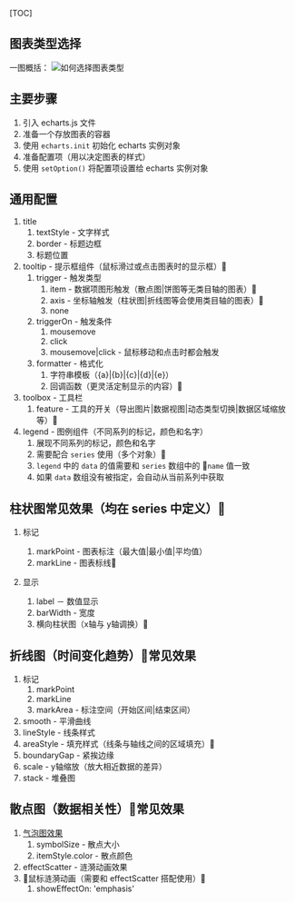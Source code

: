 [TOC]

## 图表类型选择
一图概括：
![如何选择图表类型](https://i.loli.net/2021/10/29/2kyARFsawLf5NeQ.jpg)


## 主要步骤
1. 引入 echarts.js 文件
2. 准备一个存放图表的容器
3. 使用 `echarts.init` 初始化 echarts 实例对象
4. 准备配置项（用以决定图表的样式）
5. 使用 `setOption()` 将配置项设置给 echarts 实例对象


## 通用配置
1. title
   1. textStyle - 文字样式
   2. border - 标题边框
   3. 标题位置
2. tooltip - 提示框组件（鼠标滑过或点击图表时的显示框）
   1. trigger - 触发类型
      1. item - 数据项图形触发（散点图|饼图等无类目轴的图表）
      2. axis - 坐标轴触发（柱状图|折线图等会使用类目轴的图表）
      3. none
   2. triggerOn - 触发条件
      1. mousemove
      2. click
      3. mousemove|click - 鼠标移动和点击时都会触发
   3. formatter - 格式化
      1. 字符串模板（{a}|{b}|{c}|{d}|{e}）
      2. 回调函数（更灵活定制显示的内容）
3. toolbox - 工具栏
   1. feature - 工具的开关（导出图片|数据视图|动态类型切换|数据区域缩放等）
4. legend - 图例组件（不同系列的标记，颜色和名字）
   1. 展现不同系列的标记，颜色和名字
   2. 需要配合 `series` 使用（多个对象）
   3. `legend` 中的 `data` 的值需要和 `series` 数组中的 `name` 值一致
   4. 如果 `data` 数组没有被指定，会自动从当前系列中获取


## 柱状图常见效果（均在 series 中定义）
1. 标记
   1. markPoint - 图表标注（最大值|最小值|平均值）
   2. markLine - 图表标线

2. 显示
   1. label － 数值显示
   2. barWidth - 宽度
   3. 横向柱状图（x轴与 y轴调换）


## 折线图（时间变化趋势）常见效果
1. 标记
   1. markPoint
   2. markLine
   3. markArea - 标注空间（开始区间|结束区间）
2. smooth - 平滑曲线
3. lineStyle - 线条样式
4. areaStyle - 填充样式（线条与轴线之间的区域填充）
5. boundaryGap - 紧挨边缘
6. scale - y轴缩放（放大相近数据的差异）
7. stack - 堆叠图


## 散点图（数据相关性）常见效果
1. [气泡图效果](https://echarts.apache.org/examples/zh/editor.html?c=scatter-clustering)
   1. symbolSize - 散点大小
   2. itemStyle.color - 散点颜色
2. effectScatter - 涟漪动画效果
3. 鼠标涟漪动画（需要和 effectScatter 搭配使用）
   1. showEffectOn: 'emphasis'